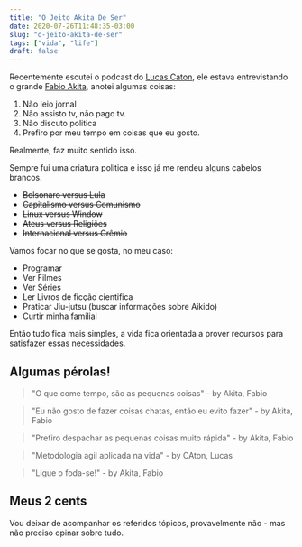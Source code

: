 ```yaml
---
title: "O Jeito Akita De Ser"
date: 2020-07-26T11:48:35-03:00
slug: "o-jeito-akita-de-ser"
tags: ["vida", "life"]
draft: false
---
```


Recentemente escutei o podcast do [Lucas Caton](https://www.lucascaton.com.br/2020/02/24/podcast-entrevistando-fabio-akita/), ele estava entrevistando o grande [Fabio Akita](https://www.akitaonrails.com/), anotei algumas coisas:

  1. Não leio jornal
  2. Não assisto tv, não pago tv.
  3. Não discuto politica
  4. Prefiro por meu tempo em coisas que eu gosto.

Realmente, faz muito sentido isso.

Sempre fui uma criatura politica e isso já me rendeu alguns cabelos brancos.

  * ~~Bolsonaro versus Lula~~
  * ~~Capitalismo versus Comunismo~~
  *	~~Linux versus Window~~
  *	~~Ateus versus Religiões~~
  *	~~Internacional versus Grêmio~~

Vamos focar no que se gosta, no meu caso:

  * Programar
  * Ver Filmes
  * Ver Séries
  * Ler Livros de ficção cientifica
  * Praticar Jiu-jutsu (buscar informações sobre Aikido)
  * Curtir minha familial

Então tudo fica mais simples, a vida fica orientada a prover recursos para satisfazer essas necessidades.

## Algumas pérolas!

> "O que come tempo, são as pequenas coisas" - by Akita, Fabio

> "Eu não gosto de fazer coisas chatas, então eu evito fazer" - by Akita, Fabio

> "Prefiro despachar as pequenas coisas muito rápida" - by Akita, Fabio

> "Metodologia agil aplicada na vida" - by CAton, Lucas

> "Ligue o foda-se!" - by Akita, Fabio

## Meus 2 cents

Vou deixar de acompanhar os referidos tópicos, provavelmente não - mas não preciso opinar sobre tudo.
